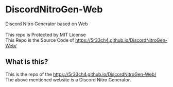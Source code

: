 # DiscordNitroGen-Web
Discord Nitro Generator based on Web
<br>
<br>
This repo is Protected by MIT License
<br>
This Repo is the Source Code of https://5r33ch4.github.io/DiscordNitroGen-Web/

## What is this?
This is the repo of the https://5r33ch4.github.io/DiscordNitroGen-Web/
<br>
The above mentioned website is a Discord Nitro Generator.
